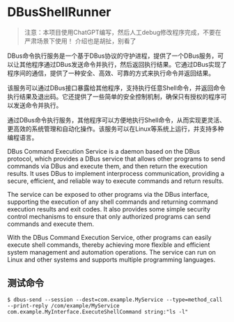 # DBusShellRunner

> 注意：本项目使用ChatGPT编写，然后人工debug修改程序完成，不要在严肃场景下使用！
> 介绍也是胡扯，别看了

DBus命令执行服务是一个基于DBus协议的守护进程，提供了一个DBus服务，可以让其他程序通过DBus发送命令并执行，然后返回执行结果。它通过DBus实现了程序间的通信，提供了一种安全、高效、可靠的方式来执行命令并返回结果。

该服务可以通过DBus接口暴露给其他程序，支持执行任意Shell命令，并返回命令执行结果及退出码。它还提供了一些简单的安全控制机制，确保只有授权的程序可以发送命令并执行。

通过DBus命令执行服务，其他程序可以方便地执行Shell命令，从而实现更灵活、更高效的系统管理和自动化操作。该服务可以在Linux等系统上运行，并支持多种编程语言。


DBus Command Execution Service is a daemon based on the DBus protocol, which provides a DBus service that allows other programs to send commands via DBus and execute them, and then return the execution results. It uses DBus to implement interprocess communication, providing a secure, efficient, and reliable way to execute commands and return results.

The service can be exposed to other programs via the DBus interface, supporting the execution of any shell commands and returning command execution results and exit codes. It also provides some simple security control mechanisms to ensure that only authorized programs can send commands and execute them.

With the DBus Command Execution Service, other programs can easily execute shell commands, thereby achieving more flexible and efficient system management and automation operations. The service can run on Linux and other systems and supports multiple programming languages.

## 测试命令

```
$ dbus-send --session --dest=com.example.MyService --type=method_call --print-reply /com/example/MyService com.example.MyInterface.ExecuteShellCommand string:"ls -l"
```


